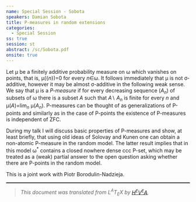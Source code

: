 ```yaml
---
name: Special Session - Sobota
speakers: Damian Sobota
title: P-measures in random extensions
categories:
  - Special Session
ss: true
session: st
abstract: /sc/Sobota.pdf
onsite: true
---
```

<p>Let &#xB5; be a finitely additive probability measure on &#x3C9; which vanishes on points, that is, &#xB5;({<span style="font-style:italic">n</span>})=0 for every <span style="font-style:italic">n</span>&#x2208;&#x3C9;. It follows immediately that &#xB5; is not &#x3C3;-additive, however it may be almost &#x3C3;-additive in the following weak sense. We say that &#xB5; is a <span style="font-style:italic">P-measure</span> if for every decreasing sequence (<span style="font-style:italic">A</span><sub><span style="font-style:italic">n</span></sub>) of subsets of &#x3C9; there is a subset <span style="font-style:italic">A</span> such that <span style="font-style:italic">A</span>&#x2216; <span style="font-style:italic">A</span><sub><span style="font-style:italic">n</span></sub> is finite for every <span style="font-style:italic">n</span> and &#xB5;(<span style="font-style:italic">A</span>)=lim<sub><span style="font-style:italic">n</span></sub> &#xB5;(<span style="font-style:italic">A</span><sub><span style="font-style:italic">n</span></sub>). P-measures can be thought of as generalizations of P-points and similarly as in the case of P-points the existence of P-measures is independent of ZFC.</p><p>During my talk I will discuss basic properties of P-measures and show, at least briefly, that using old ideas of Solovay and Kunen one can obtain a non-atomic P-measure in the random model. The latter result implies that in this model &#x3C9;<sup>*</sup> contains a closed nowhere dense ccc P-set, which may be treated as a (weak) partial answer to the open question asking whether there are P-points in the random model.<br>
</p><p>This is a joint work with Piotr Borodulin-Nadzieja.</p><!--CUT END -->
<!--HTMLFOOT-->
<!--ENDHTML-->
<!--FOOTER-->
<hr style="height:2"><blockquote class="quote"><em>This document was translated from L<sup>A</sup>T<sub>E</sub>X by
</em><a href="http://hevea.inria.fr/index.html"><em>H</em><em><span style="font-size:small"><sup>E</sup></span></em><em>V</em><em><span style="font-size:small"><sup>E</sup></span></em><em>A</em></a><em>.</em></blockquote>
